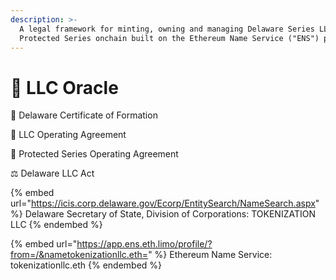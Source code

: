 ```yaml
---
description: >-
  A legal framework for minting, owning and managing Delaware Series LLC
  Protected Series onchain built on the Ethereum Name Service ("ENS") protocol.
---
```


# 🔮 LLC Oracle

📜 Delaware Certificate of Formation

📄 LLC Operating Agreement

📝 Protected Series Operating Agreement

⚖️ Delaware LLC Act

{% embed url="https://icis.corp.delaware.gov/Ecorp/EntitySearch/NameSearch.aspx" %}
Delaware Secretary of State, Division of Corporations: TOKENIZATION LLC
{% endembed %}

{% embed url="https://app.ens.eth.limo/profile/?from=/&nametokenizationllc.eth=" %}
Ethereum Name Service: tokenizationllc.eth
{% endembed %}
